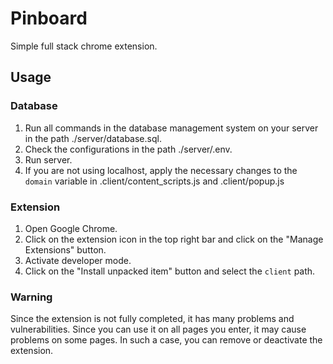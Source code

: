 # Pinboard
Simple full stack chrome extension.

## Usage

### Database
1. Run all commands in the database management system on your server in the path ./server/database.sql.
2. Check the configurations in the path ./server/.env.
3. Run server.
4. If you are not using localhost, apply the necessary changes to the `domain` variable in .client/content_scripts.js and .client/popup.js

### Extension
1. Open Google Chrome.
2. Click on the extension icon in the top right bar and click on the "Manage Extensions" button. 
3. Activate developer mode.
4. Click on the "Install unpacked item" button and select the `client` path.

### Warning
Since the extension is not fully completed, it has many problems and vulnerabilities. Since you can use it on all pages you enter, it may cause problems on some pages. In such a case, you can remove or deactivate the extension.
